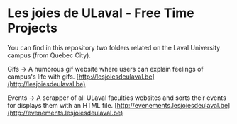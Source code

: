 # Les joies de ULaval - Free Time Projects

You can find in this repository two folders related on the Laval University campus (from Quebec City).

Gifs -> A humorous gif website where users can explain feelings of campus's life with gifs.
[http://lesjoiesdeulaval.be](http://lesjoiesdeulaval.be)

Events -> A scrapper of all ULaval faculties websites and sorts their events for displays them with an HTML file.
[http://evenements.lesjoiesdeulaval.be](http://evenements.lesjoiesdeulaval.be)
